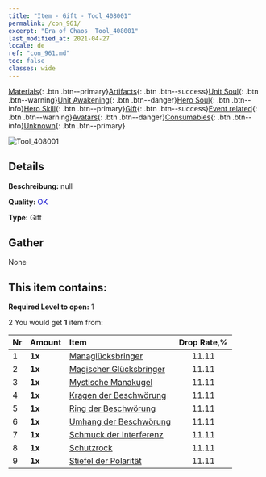 ```yaml
---
title: "Item - Gift - Tool_408001"
permalink: /con_961/
excerpt: "Era of Chaos  Tool_408001"
last_modified_at: 2021-04-27
locale: de
ref: "con_961.md"
toc: false
classes: wide
---
```

 [Materials](/ItemsDE/){: .btn .btn--primary}[Artifacts](/ItemsDE/Artifacts/){: .btn .btn--success}[Unit Soul](/ItemsDE/UnitSoul/){: .btn .btn--warning}[Unit Awakening](/ItemsDE/UnitAwakening/){: .btn .btn--danger}[Hero Soul](/ItemsDE/HeroSoul/){: .btn .btn--info}[Hero Skill](/ItemsDE/HeroSkill/){: .btn .btn--primary}[Gift](/ItemsDE/Gift/){: .btn .btn--success}[Event related](/ItemsDE/Events/){: .btn .btn--warning}[Avatars](/ItemsDE/Avatars/){: .btn .btn--danger}[Consumables](/ItemsDE/Consumables/){: .btn .btn--info}[Unknown](/ItemsDE/Unknown/){: .btn .btn--primary}

 ![Tool_408001](/images/t/i_907046.png)

## Details
 **Beschreibung:** null

 **Quality:** <span style="color: #0000CD">OK</span>

 **Type:** Gift

## Gather

  None

## This item contains:

 **Required Level to open:** 1

 2 You would get **1** item  from:

  | Nr | Amount |     Item    | Drop Rate,% |
  |:---|:-------|:------------|:---------:|
  | 1 |  **1x** | [Managlücksbringer](/ItemsDE/art_112/) | 11.11 | 
  | 2 |  **1x** | [Magischer Glücksbringer](/ItemsDE/art_113/) | 11.11 | 
  | 3 |  **1x** | [Mystische Manakugel](/ItemsDE/art_114/) | 11.11 | 
  | 4 |  **1x** | [Kragen der Beschwörung](/ItemsDE/art_115/) | 11.11 | 
  | 5 |  **1x** | [Ring der Beschwörung](/ItemsDE/art_116/) | 11.11 | 
  | 6 |  **1x** | [Umhang der Beschwörung](/ItemsDE/art_117/) | 11.11 | 
  | 7 |  **1x** | [Schmuck der Interferenz](/ItemsDE/art_118/) | 11.11 | 
  | 8 |  **1x** | [Schutzrock](/ItemsDE/art_119/) | 11.11 | 
  | 9 |  **1x** | [Stiefel der Polarität](/ItemsDE/art_120/) | 11.11 | 
